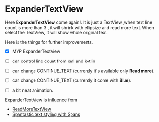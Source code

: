 # ExpanderTextView

Here **ExpanderTextView** come again!. It is just a TextView ,when text line count is more than 3 , it will shrink with ellipsize and read more text.
When select the TextView, it will show whole original text.


Here is the things for further improvements.
- [X] MVP ExpanderTextView
- [ ] can control line count from xml and kotlin
- [ ] can change CONTINUE_TEXT (currently it's available only **Read more**).
- [ ] can change CONTINUE_TEXT (currently it come with **Blue**).
- [ ] a bit neat animation.


ExpanderTextView is influence from 
* [ReadMoreTextView](https://github.com/bravoborja/ReadMoreTextView)
* [Spantastic text styling with Spans](https://medium.com/androiddevelopers/spantastic-text-styling-with-spans-17b0c16b4568)